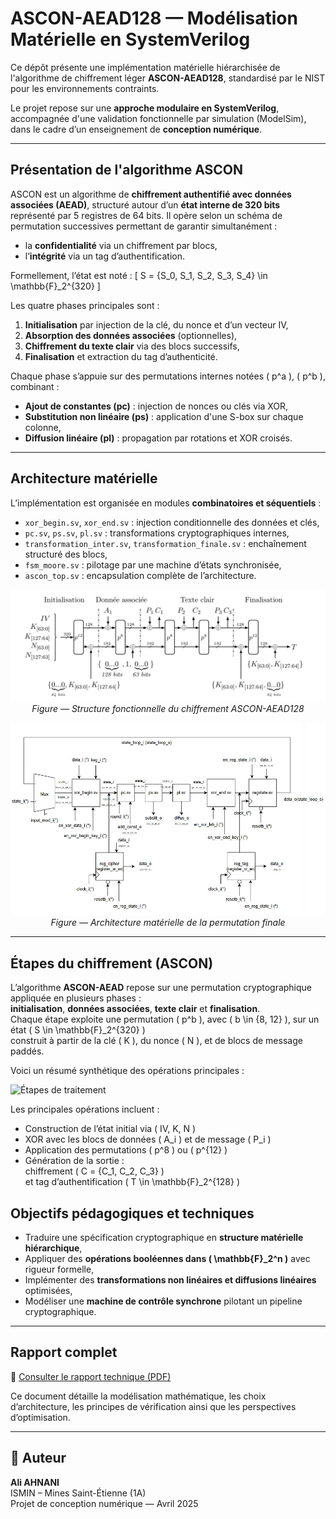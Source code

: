 # ASCON-AEAD128 — Modélisation Matérielle en SystemVerilog

Ce dépôt présente une implémentation matérielle hiérarchisée de l'algorithme de chiffrement léger **ASCON-AEAD128**, standardisé par le NIST pour les environnements contraints.

Le projet repose sur une **approche modulaire en SystemVerilog**, accompagnée d'une validation fonctionnelle par simulation (ModelSim), dans le cadre d’un enseignement de **conception numérique**.

---

## Présentation de l'algorithme ASCON

ASCON est un algorithme de **chiffrement authentifié avec données associées (AEAD)**, structuré autour d’un **état interne de 320 bits** représenté par 5 registres de 64 bits. Il opère selon un schéma de permutation successives permettant de garantir simultanément :

- la **confidentialité** via un chiffrement par blocs,
- l’**intégrité** via un tag d’authentification.

Formellement, l’état est noté :
\[
S = \{S_0, S_1, S_2, S_3, S_4\} \in \mathbb{F}_2^{320}
\]

Les quatre phases principales sont :
1. **Initialisation** par injection de la clé, du nonce et d’un vecteur IV,
2. **Absorption des données associées** (optionnelles),
3. **Chiffrement du texte clair** via des blocs successifs,
4. **Finalisation** et extraction du tag d’authenticité.

Chaque phase s’appuie sur des permutations internes notées \( p^a \), \( p^b \), combinant :
- **Ajout de constantes (pc)** : injection de nonces ou clés via XOR,
- **Substitution non linéaire (ps)** : application d'une S-box sur chaque colonne,
- **Diffusion linéaire (pl)** : propagation par rotations et XOR croisés.

---

## Architecture matérielle

L’implémentation est organisée en modules **combinatoires et séquentiels** :

- `xor_begin.sv`, `xor_end.sv` : injection conditionnelle des données et clés,
- `pc.sv`, `ps.sv`, `pl.sv` : transformations cryptographiques internes,
- `transformation_inter.sv`, `transformation_finale.sv` : enchaînement structuré des blocs,
- `fsm_moore.sv` : pilotage par une machine d’états synchronisée,
- `ascon_top.sv` : encapsulation complète de l’architecture.

<p align="center">
  <img src="chiffrement.jpg" alt="Structure algorithmique" width="650"/>
  <br><em>Figure — Structure fonctionnelle du chiffrement ASCON-AEAD128</em>
</p>

<p align="center">
  <img src="transformation_finale.jpg" alt="Architecture matérielle finale" width="600"/>
  <br><em>Figure — Architecture matérielle de la permutation finale</em>
</p>

---
##  Étapes du chiffrement (ASCON)

L’algorithme **ASCON-AEAD** repose sur une permutation cryptographique appliquée en plusieurs phases :  
**initialisation**, **données associées**, **texte clair** et **finalisation**.  
Chaque étape exploite une permutation \( p^b \), avec \( b \in \{8, 12\} \), sur un état \( S \in \mathbb{F}_2^{320} \)  
construit à partir de la clé \( K \), du nonce \( N \), et de blocs de message paddés.

Voici un résumé synthétique des opérations principales :

![Étapes de traitement](./étapes_de_traitement.png)

Les principales opérations incluent :
- Construction de l’état initial via \( IV, K, N \)
- XOR avec les blocs de données \( A_i \) et de message \( P_i \)
- Application des permutations \( p^8 \) ou \( p^{12} \)
- Génération de la sortie :  
  chiffrement \( C = \{C_1, C_2, C_3\} \)  
  et tag d’authentification \( T \in \mathbb{F}_2^{128} \)

## Objectifs pédagogiques et techniques

- Traduire une spécification cryptographique en **structure matérielle hiérarchique**,
- Appliquer des **opérations booléennes dans \( \mathbb{F}_2^n \)** avec rigueur formelle,
- Implémenter des **transformations non linéaires et diffusions linéaires** optimisées,
- Modéliser une **machine de contrôle synchrone** pilotant un pipeline cryptographique.

---

## Rapport complet

📄 [Consulter le rapport technique (PDF)](./Rapport_ASCON_AHNANI_ALI%20(2).pdf)

Ce document détaille la modélisation mathématique, les choix d’architecture, les principes de vérification ainsi que les perspectives d’optimisation.

---

## 👤 Auteur

**Ali AHNANI**  
ISMIN – Mines Saint-Étienne (1A)  
Projet de conception numérique — Avril 2025
